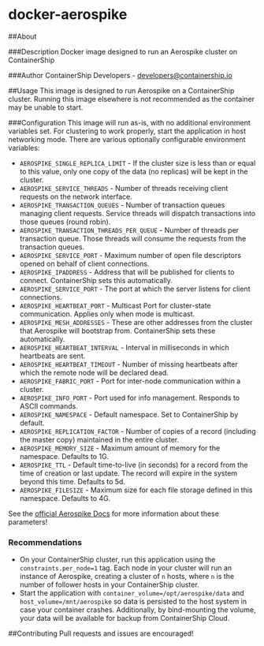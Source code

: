 docker-aerospike
==============

##About

###Description
Docker image designed to run an Aerospike cluster on ContainerShip

###Author
ContainerShip Developers - developers@containership.io

##Usage
This image is designed to run Aerospike on a ContainerShip cluster. Running this image elsewhere is not recommended as the container may be unable to start.

###Configuration
This image will run as-is, with no additional environment variables set. For clustering to work properly, start the application in host networking mode. There are various optionally configurable environment variables:

* `AEROSPIKE_SINGLE_REPLICA_LIMIT` - If the cluster size is less than or equal to this value, only one copy of the data (no replicas) will be kept in the cluster.
* `AEROSPIKE_SERVICE_THREADS` - Number of threads receiving client requests on the network interface.
* `AEROSPIKE_TRANSACTION_QUEUES` - Number of transaction queues managing client requests. Service threads will dispatch transactions into those queues (round robin).
* `AEROSPIKE_TRANSACTION_THREADS_PER_QUEUE` - Number of threads per transaction queue. Those threads will consume the requests from the transaction queues.
* `AEROSPIKE_SERVICE_PORT` - Maximum number of open file descriptors opened on behalf of client connections.
* `AEROSPIKE_IPADDRESS` - Address that will be published for clients to connect. ContainerShip sets this automatically.
* `AEROSPIKE_SERVICE_PORT` - The port at which the server listens for client connections.
* `AEROSPIKE_HEARTBEAT_PORT` - Multicast Port for cluster-state communication. Applies only when mode is multicast.
* `AEROSPIKE_MESH_ADDRESSES` - These are other addresses from the cluster that Aerospike will bootstrap from. ContainerShip sets these automatically.
* `AEROSPIKE_HEARTBEAT_INTERVAL` - Interval in milliseconds in which heartbeats are sent.
* `AEROSPIKE_HEARTBEAT_TIMEOUT` - Number of missing heartbeats after which the remote node will be declared dead.
* `AEROSPIKE_FABRIC_PORT` - Port for inter-node communication within a cluster.
* `AEROSPIKE_INFO_PORT` - Port used for info management. Responds to ASCII commands.
* `AEROSPIKE_NAMESPACE` - Default namespace. Set to ContainerShip by default.
* `AEROSPIKE_REPLICATION_FACTOR` - Number of copies of a record (including the master copy) maintained in the entire cluster.
* `AEROSPIKE_MEMORY_SIZE` - Maximum amount of memory for the namespace. Defaults to 1G.
* `AEROSPIKE_TTL` - Default time-to-live (in seconds) for a record from the time of creation or last update. The record will expire in the system beyond this time. Defaults to 5d.
* `AEROSPIKE_FILESIZE` - Maximum size for each file storage defined in this namespace. Defaults to 4G.

See the [official Aerospike Docs](http://www.aerospike.com/docs/reference/configuration/) for more information about these parameters!

### Recommendations
* On your ContainerShip cluster, run this application using the `constraints.per_node=1` tag. Each node in your cluster will run an instance of Aerospike, creating a cluster of `n` hosts, where `n` is the number of follower hosts in your ContainerShip cluster.
* Start the application with `container_volume=/opt/aerospike/data` and `host_volume=/mnt/aerospike` so data is persisted to the host system in case your container crashes. Additionally, by bind-mounting the volume, your data will be available for backup from ContainerShip Cloud.

##Contributing
Pull requests and issues are encouraged!
